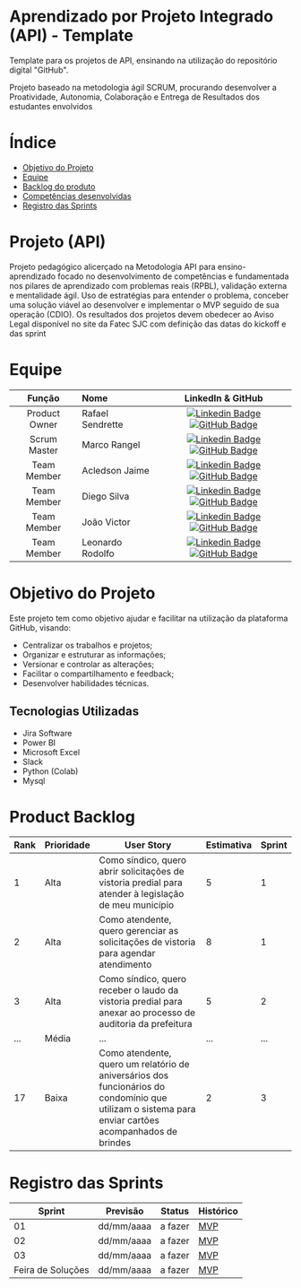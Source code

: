 # Aprendizado por Projeto Integrado (API) - Template

Template para os projetos de API, ensinando na utilização do repositório digital "GitHub". 

Projeto baseado na metodologia ágil SCRUM, procurando desenvolver a Proatividade, Autonomia, Colaboração e Entrega de Resultados dos estudantes envolvidos

# Índice
* [Objetivo do Projeto](#objetivo-do-projeto)
* [Equipe](#Equipe)
* [Backlog do produto](#Product-Backlog)
* [Competências desenvolvidas](#competências-desenvolvidas)
* [Registro das Sprints](#Registro-das-Sprints)


# Projeto (API) 
Projeto pedagógico alicerçado na Metodologia API para ensino-aprendizado focado no desenvolvimento de competências e fundamentada nos pilares de aprendizado com problemas reais (RPBL), validação externa e mentalidade ágil. 
Uso de estratégias para entender o problema, conceber uma solução viável ao desenvolver e implementar o MVP seguido de sua operação (CDIO). 
Os resultados dos projetos devem obedecer ao Aviso Legal disponível no site da Fatec SJC com definição das datas do kickoff e das sprint

# Equipe
|    Função     | Nome                                  |                                                                                                                                                      LinkedIn & GitHub                                                                                                                                                      |
| :-----------: | :------------------------------------ | :-------------------------------------------------------------------------------------------------------------------------------------------------------------------------------------------------------------------------------------------------------------------------------------------------------------------------: |
| Product Owner |   Rafael Sendrette      |           [![Linkedin Badge](https://img.shields.io/badge/Linkedin-blue?style=flat-square&logo=Linkedin&logoColor=white)](https://www.linkedin.com/in/rafael-rodrigues-sendrette-gomes-ba0306301?utm_source=share&utm_campaign=share_via&utm_content=profile&utm_medium=android_app) [![GitHub Badge](https://img.shields.io/badge/GitHub-111217?style=flat-square&logo=github&logoColor=white)](https://github.com/RafaelSendrette)          |
| Scrum Master  | Marco Rangel       |     [![Linkedin Badge](https://img.shields.io/badge/Linkedin-blue?style=flat-square&logo=Linkedin&logoColor=white)](https://www.linkedin.com/in/marco-rangel-abba5628/) [![GitHub Badge](https://img.shields.io/badge/GitHub-111217?style=flat-square&logo=github&logoColor=white)](https://github.com/marcorangel73)              |
| Team Member   | Acledson Jaime              |         [![Linkedin Badge](https://img.shields.io/badge/Linkedin-blue?style=flat-square&logo=Linkedin&logoColor=white)](https://www.linkedin.com/in/acledsonjaime?utm_source=share&utm_campaign=share_via&utm_content=profile&utm_medium=ios_app) [![GitHub Badge](https://img.shields.io/badge/GitHub-111217?style=flat-square&logo=github&logoColor=white)](https://github.com/Jaime082003)        |
|  Team Member  | Diego Silva                 |         [![Linkedin Badge](https://img.shields.io/badge/Linkedin-blue?style=flat-square&logo=Linkedin&logoColor=white)](https://www.linkedin.com/in/diego-silva-ab10021b0?utm_source=share&utm_campaign=share_via&utm_content=profile&utm_medium=android_app) [![GitHub Badge](https://img.shields.io/badge/GitHub-111217?style=flat-square&logo=github&logoColor=white)](https://github.com/Diegosilva2002)        |
|  Team Member  | João Victor                 |   [![Linkedin Badge](https://img.shields.io/badge/Linkedin-blue?style=flat-square&logo=Linkedin&logoColor=white)](https://www.linkedin.com/in/jo%C3%A3o-santos-b54656338?utm_source=share&utm_campaign=share_via&utm_content=profile&utm_medium=ios_app) [![GitHub Badge](https://img.shields.io/badge/GitHub-111217?style=flat-square&logo=github&logoColor=white)](https://github.com/joao3122br)  |
|  Team Member  | Leonardo Rodolfo                 |   [![Linkedin Badge](https://img.shields.io/badge/Linkedin-blue?style=flat-square&logo=Linkedin&logoColor=white)](https://www.linkedin.com/in/leonardo-rodolfo-b931a0318?trk=contact-info) [![GitHub Badge](https://img.shields.io/badge/GitHub-111217?style=flat-square&logo=github&logoColor=white)](https://github.com/leonardorodolfo)   |    


# Objetivo do Projeto
Este projeto tem como objetivo ajudar e facilitar na utilização da plataforma GitHub, visando:
* Centralizar os trabalhos e projetos;
* Organizar e estruturar as informações;
* Versionar e controlar as alterações;
* Facilitar o compartilhamento e feedback;
* Desenvolver habilidades técnicas.


## Tecnologias Utilizadas

* Jira Software
* Power BI
* Microsoft Excel
* Slack
* Python (Colab)
* Mysql



# Product Backlog

| Rank | Prioridade | User Story                                                                                                                                              | Estimativa | Sprint |
|------|------------|---------------------------------------------------------------------------------------------------------------------------------------------------------|------------|--------|
| 1    | Alta       | Como síndico, quero abrir solicitações de vistoria predial para atender à legislação de meu município                                                    | 5          | 1      |
| 2    | Alta       | Como atendente, quero gerenciar as solicitações de vistoria para agendar atendimento                                                                    | 8          | 1      |
| 3    | Alta       | Como síndico, quero receber o laudo da vistoria predial para anexar ao processo de auditoria da prefeitura                                               | 5          | 2      |
| ...  | Média      | ...                                                                                                                                                     | ...        | ...    |
| 17   | Baixa      | Como atendente, quero um relatório de aniversários dos funcionários do condomínio que utilizam o sistema para enviar cartões acompanhados de brindes     | 2          | 3      |





  
# Registro das Sprints

| Sprint            | Previsão   | Status   | Histórico |
|-------------------|------------|----------|-----------|
| 01                | dd/mm/aaaa | a fazer  | [MVP](MVP/sp1.md)  |
| 02                | dd/mm/aaaa | a fazer  | [MVP](MVP/sp2.md)  |
| 03                | dd/mm/aaaa | a fazer  | [MVP](MVP/sp3.md)  |
| Feira de Soluções | dd/mm/aaaa | a fazer  | [MVP](#)  |

